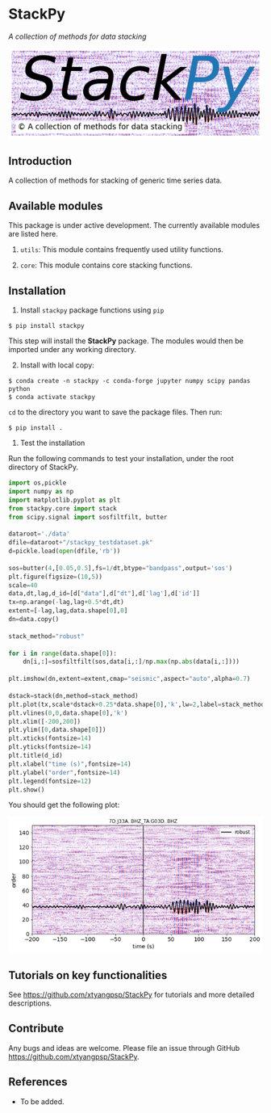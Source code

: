 # StackPy
*A collection of methods for data stacking*

![plot1](/figs/stackpy_logo.png)

## Introduction
A collection of methods for stacking of generic time series data.

## Available modules
This package is under active development. The currently available modules are listed here.

1. `utils`: This module contains frequently used utility functions.

2. `core`: This module contains core stacking functions.

## Installation
1. Install `stackpy` package functions using `pip`

```
$ pip install stackpy
```

This step will install the **StackPy** package. The modules would then be imported under any working directory.

2. Install with local copy:
```
$ conda create -n stackpy -c conda-forge jupyter numpy scipy pandas python
$ conda activate stackpy
```

`cd` to the directory you want to save the package files. Then run:

```
$ pip install .
```

1. Test the installation

Run the following commands to test your installation, under the root directory of StackPy.

```python
import os,pickle
import numpy as np
import matplotlib.pyplot as plt
from stackpy.core import stack
from scipy.signal import sosfiltfilt, butter

dataroot='./data'
dfile=dataroot+"/stackpy_testdataset.pk"
d=pickle.load(open(dfile,'rb'))

sos=butter(4,[0.05,0.5],fs=1/dt,btype="bandpass",output='sos')
plt.figure(figsize=(10,5))
scale=40
data,dt,lag,d_id=[d["data"],d["dt"],d['lag'],d['id']]
tx=np.arange(-lag,lag+0.5*dt,dt)
extent=[-lag,lag,data.shape[0],0]
dn=data.copy()

stack_method="robust"

for i in range(data.shape[0]):
    dn[i,:]=sosfiltfilt(sos,data[i,:]/np.max(np.abs(data[i,:])))

plt.imshow(dn,extent=extent,cmap="seismic",aspect="auto",alpha=0.7)

dstack=stack(dn,method=stack_method)
plt.plot(tx,scale*dstack+0.25*data.shape[0],'k',lw=2,label=stack_method)
plt.vlines(0,0,data.shape[0],'k')
plt.xlim([-200,200])
plt.ylim([0,data.shape[0]])
plt.xticks(fontsize=14)
plt.yticks(fontsize=14)
plt.title(d_id)
plt.xlabel("time (s)",fontsize=14)
plt.ylabel("order",fontsize=14)
plt.legend(fontsize=12)
plt.show()

```

You should get the following plot:

![plot1](/figs/stack_example.png)


## Tutorials on key functionalities
See https://github.com/xtyangpsp/StackPy for tutorials and more detailed descriptions.


## Contribute
Any bugs and ideas are welcome. Please file an issue through GitHub https://github.com/xtyangpsp/StackPy.


## References
* To be added.
